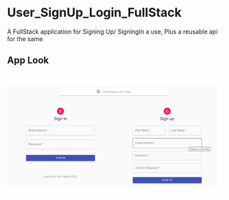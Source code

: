 # User_SignUp_Login_FullStack
 A FullStack application for Signing Up/ SigningIn a use, Plus a reusable api for the same
## App Look
![alt text](https://github.com/Chitranshu-9/User_SignUp_Login_FullStack/blob/main/App%20Look.png)
